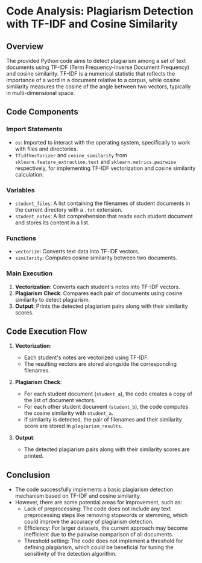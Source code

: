 # Code Analysis: Plagiarism Detection with TF-IDF and Cosine Similarity

## Overview
The provided Python code aims to detect plagiarism among a set of text documents using TF-IDF (Term Frequency-Inverse Document Frequency) and cosine similarity. TF-IDF is a numerical statistic that reflects the importance of a word in a document relative to a corpus, while cosine similarity measures the cosine of the angle between two vectors, typically in multi-dimensional space.

## Code Components

### Import Statements
- `os`: Imported to interact with the operating system, specifically to work with files and directories.
- `TfidfVectorizer` and `cosine_similarity` from `sklearn.feature_extraction.text` and `sklearn.metrics.pairwise` respectively, for implementing TF-IDF vectorization and cosine similarity calculation.

### Variables
- `student_files`: A list containing the filenames of student documents in the current directory with a `.txt` extension.
- `student_notes`: A list comprehension that reads each student document and stores its content in a list.

### Functions
- `vectorize`: Converts text data into TF-IDF vectors.
- `similarity`: Computes cosine similarity between two documents.

### Main Execution
1. **Vectorization**: Converts each student's notes into TF-IDF vectors.
2. **Plagiarism Check**: Compares each pair of documents using cosine similarity to detect plagiarism.
3. **Output**: Prints the detected plagiarism pairs along with their similarity scores.

## Code Execution Flow
1. **Vectorization**:
   - Each student's notes are vectorized using TF-IDF.
   - The resulting vectors are stored alongside the corresponding filenames.

2. **Plagiarism Check**:
   - For each student document (`student_a`), the code creates a copy of the list of document vectors.
   - For each other student document (`student_b`), the code computes the cosine similarity with `student_a`.
   - If similarity is detected, the pair of filenames and their similarity score are stored in `plagiarism_results`.

3. **Output**:
   - The detected plagiarism pairs along with their similarity scores are printed.

## Conclusion
- The code successfully implements a basic plagiarism detection mechanism based on TF-IDF and cosine similarity.
- However, there are some potential areas for improvement, such as:
  - Lack of preprocessing: The code does not include any text preprocessing steps like removing stopwords or stemming, which could improve the accuracy of plagiarism detection.
  - Efficiency: For larger datasets, the current approach may become inefficient due to the pairwise comparison of all documents.
  - Threshold setting: The code does not implement a threshold for defining plagiarism, which could be beneficial for tuning the sensitivity of the detection algorithm.
